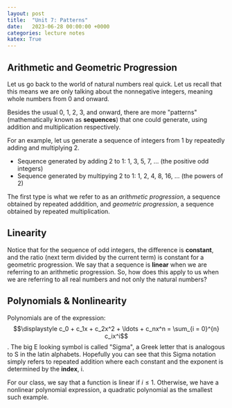 ```yaml
---
layout: post
title:  "Unit 7: Patterns"
date:   2023-06-28 00:00:00 +0000
categories: lecture notes
katex: True
---
```


## Arithmetic and Geometric Progression

Let us go back to the world of natural numbers real quick. Let us recall that this means we are only talking about the nonnegative integers, meaning whole numbers from 0 and onward.

Besides the usual 0, 1, 2, 3, and onward, there are more "patterns" (mathematically known as __sequences__) that one could generate, using addition and multiplication respectively.

For an example, let us generate a sequence of integers from 1 by repeatedly adding and multiplying 2. 

* Sequence generated by adding 2 to 1: 1, 3, 5, 7, ... (the positive odd integers)
* Sequence generated by multipying 2 to 1: 1, 2, 4, 8, 16, ... (the powers of 2)

The first type is what we refer to as an _arithmetic progression_, a sequence obtained by repeated adddition, and _geometric progression_, a sequence obtained by repeated multiplication. 

## Linearity

Notice that for the sequence of odd integers, the difference is __constant__, and the ratio (next term divided by the current term) is constant for a geometric progression. We say that a sequence is __linear__ when we are referring to an arithmetic progression. So, how does this apply to us when we are referring to all real numbers and not only the natural numbers? 

## Polynomials & Nonlinearity

Polynomials are of the expression: $$\displaystyle c_0 + c_1x + c_2x^2 + \ldots + c_nx^n = \sum_{i = 0}^{n} c_ix^i$$. The big E looking symbol is called "Sigma", a Greek letter that is analogous to S in the latin alphabets. Hopefully you can see that this Sigma notation simply refers to repeated addition where each constant and the exponent is determined by the __index__, i. 

For our class, we say that a function is linear if $i \leq 1$. Otherwise, we have a nonlinear polynomial expression, a quadratic polynomial as the smallest such example. 